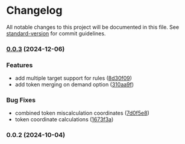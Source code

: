 # Changelog

All notable changes to this project will be documented in this file. See [standard-version](https://github.com/conventional-changelog/standard-version) for commit guidelines.

### [0.0.3](https://github.com/ismailceylan/tokenizer/compare/v0.0.2...v0.0.3) (2024-12-06)


### Features

* add multiple target support for rules ([8d30f09](https://github.com/ismailceylan/tokenizer/commit/8d30f09304f7dccbc0a4eacb1dfbd966f5e27341))
* add token merging on demand option ([310aa9f](https://github.com/ismailceylan/tokenizer/commit/310aa9f7171fb91d1271356448ab68839376e86e))


### Bug Fixes

* combined token miscalculation coordinates ([7d0f5e8](https://github.com/ismailceylan/tokenizer/commit/7d0f5e809b1b1a4d781c89657f397037f6c3324f))
* token coordinate calculations ([1673f3a](https://github.com/ismailceylan/tokenizer/commit/1673f3acf3166f3f18b5e4eb5c3cdd2a034c0540))

### 0.0.2 (2024-10-04)
